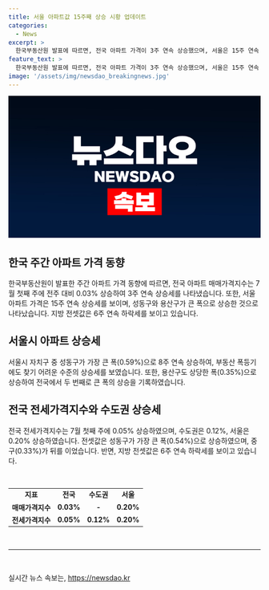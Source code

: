 ```yaml
---
title: 서울 아파트값 15주째 상승 시황 업데이트
categories:
  - News
excerpt: >
  한국부동산원 발표에 따르면, 전국 아파트 가격이 3주 연속 상승했으며, 서울은 15주 연속 상승세를 기록했다. 지난 7월 첫째 주를 기준으로 전국 아파트 매매가격지수는 0.03% 상승하였고, 서울 아파트 가격은 0.20% 상승했다. 성동구가 0.59%로 8주 연속 가장 큰 폭의 상승을 보였으며, 서울의 전세가격지수도 0.20% 상승하는 등 부동산 시장이 계속 뜨거운 모습을 보였다. 지방 전세가격지수는 6주 연속 하락세를 보였다.
feature_text: >
  한국부동산원 발표에 따르면, 전국 아파트 가격이 3주 연속 상승했으며, 서울은 15주 연속 상승세를 기록했다. 지난 7월 첫째 주를 기준으로 전국 아파트 매매가격지수는 0.03% 상승하였고, 서울 아파트 가격은 0.20% 상승했다. 성동구가 0.59%로 8주 연속 가장 큰 폭의 상승을 보였으며, 서울의 전세가격지수도 0.20% 상승하는 등 부동산 시장이 계속 뜨거운 모습을 보였다. 지방 전세가격지수는 6주 연속 하락세를 보였다.
image: '/assets/img/newsdao_breakingnews.jpg'
---
```


<p><img src="/assets/img/newsdao_breakingnews.jpg" alt="bookingtag 속보" /></p>

<h2 data-ke-size="size26">한국 주간 아파트 가격 동향</h2>

<p data-ke-size="size16">한국부동산원이 발표한 주간 아파트 가격 동향에 따르면, 전국 아파트 매매가격지수는 7월 첫째 주에 전주 대비 0.03% 상승하여 3주 연속 상승세를 나타냈습니다. 또한, 서울 아파트 가격은 15주 연속 상승세를 보이며, 성동구와 용산구가 큰 폭으로 상승한 것으로 나타났습니다. 지방 전셋값은 6주 연속 하락세를 보이고 있습니다.</p>

<h2 data-ke-size="size26">서울시 아파트 상승세</h2>

<p data-ke-size="size16">서울시 자치구 중 성동구가 가장 큰 폭(0.59%)으로 8주 연속 상승하여, 부동산 폭등기에도 찾기 어려운 수준의 상승세를 보였습니다. 또한, 용산구도 상당한 폭(0.35%)으로 상승하여 전국에서 두 번째로 큰 폭의 상승을 기록하였습니다.</p>

<h2 data-ke-size="size26">전국 전세가격지수와 수도권 상승세</h2>

<p data-ke-size="size16">전국 전세가격지수는 7월 첫째 주에 0.05% 상승하였으며, 수도권은 0.12%, 서울은 0.20% 상승하였습니다. 전셋값은 성동구가 가장 큰 폭(0.54%)으로 상승하였으며, 중구(0.33%)가 뒤를 이었습니다. 반면, 지방 전셋값은 6주 연속 하락세를 보이고 있습니다.</p>

<p data-ke-size="size16">&nbsp;</p>

<table>
<tbody>
<tr>
<td style="text-align: center; height: 17px;"><b>지표</b></td>
<td style="text-align: center; height: 17px;"><b>전국</b></td>
<td style="text-align: center; height: 17px;"><b>수도권</b></td>
<td style="text-align: center; height: 17px;"><b>서울</b></td>
</tr>
<tr>
<td style="text-align: center; height: 17px;"><b>매매가격지수</b></td>
<td style="text-align: center; height: 17px;"><b>0.03%</b></td>
<td style="text-align: center; height: 17px;"><b>-</b></td>
<td style="text-align: center; height: 17px;"><b>0.20%</b></td>
</tr>
<tr>
<td style="text-align: center; height: 17px;"><b>전세가격지수</b></td>
<td style="text-align: center; height: 17px;"><b>0.05%</b></td>
<td style="text-align: center; height: 17px;"><b>0.12%</b></td>
<td style="text-align: center; height: 17px;"><b>0.20%</b></td>
</tr>
</tbody>
</table>

<p data-ke-size="size16">&nbsp;</p>

<hr>

<p data-ke-size="size16">&nbsp;</p>
실시간 뉴스 속보는, <a href="https://newsdao.kr" rel="dofollow">https://newsdao.kr</a>



